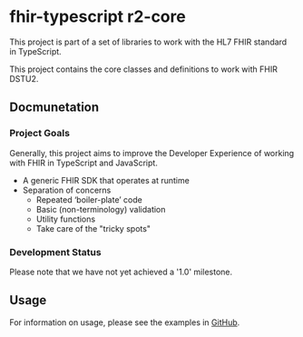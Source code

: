 # fhir-typescript r2-core

This project is part of a set of libraries to work with the HL7 FHIR standard in TypeScript.

This project contains the core classes and definitions to work with FHIR DSTU2.

## Docmunetation

### Project Goals

Generally, this project aims to improve the Developer Experience of working with FHIR in TypeScript and JavaScript.

* A generic FHIR SDK that operates at runtime
* Separation of concerns
  * Repeated ‘boiler-plate’ code
  * Basic (non-terminology) validation
  * Utility functions
  * Take care of the "tricky spots"

### Development Status

Please note that we have not yet achieved a '1.0' milestone.

## Usage

For information on usage, please see the examples in [GitHub](https://github.com/fhir-typescript/fhir-typescript).